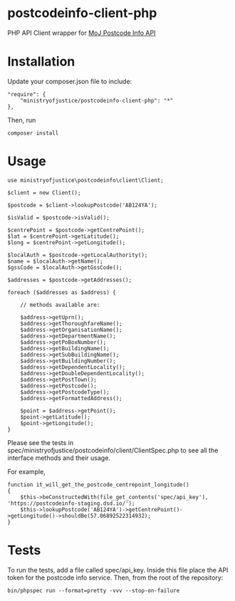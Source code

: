 # postcodeinfo-client-php

PHP API Client wrapper for [MoJ Postcode Info API](https://github.com/ministryofjustice/postcodeinfo)

# Installation

Update your composer.json file to include:

    "require": {
        "ministryofjustice/postcodeinfo-client-php": "*"
    },
    
Then, run

	composer install
	
# Usage

	use ministryofjustice\postcodeinfo\client\Client;
	
	$client = new Client();
	
	$postcode = $client->lookupPostcode('AB124YA');
	
	$isValid = $postcode->isValid();
	
	$centrePoint = $postcode->getCentrePoint();
	$lat = $centrePoint->getLatitude();
	$long = $centrePoint->getLongitude();
	
	$localAuth = $postcode->getLocalAuthority();
	$name = $localAuth->getName();
	$gssCode = $localAuth->getGssCode();
	
	$addresses = $postcode->getAddresses();
	
	foreach ($addresses as $address) {
	
		// methods available are:
		
		$address->getUprn();
        $address->getThoroughfareName();
        $address->getOrganisationName();
        $address->getDepartmentName();
        $address->getPoBoxNumber();
        $address->getBuildingName();
        $address->getSubBuildingName();
        $address->getBuildingNumber();
        $address->getDependentLocality();
        $address->getDoubleDependentLocality();
        $address->getPostTown();
        $address->getPostcode();
        $address->getPostcodeType();
        $address->getFormattedAddress();
        
        $point = $address->getPoint();
        $point->getLatitude();
        $point->getLongitude();
 	}

Please see the tests in spec/ministryofjustice/postcodeinfo/client/ClientSpec.php to see all the interface methods and their usage.

For example,

	function it_will_get_the_postcode_centrepoint_longitude()
	{
	    $this->beConstructedWith(file_get_contents('spec/api_key'), 'https://postcodeinfo-staging.dsd.io/');
	    $this->lookupPostcode('AB124YA')->getCentrePoint()->getLongitude()->shouldBe(57.06892522314932);
	}
	
# Tests

To run the tests, add a file called spec/api_key. Inside this file place the API token for the postcode info service. Then, from the root of the repository:

	bin/phpspec run --format=pretty -vvv --stop-on-failure
	
	
